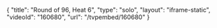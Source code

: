 {
    "title": "Round of 96, Heat 6",
    "type": "solo",
    "layout": "iframe-static",
    "videoId": "160680",
    "url": "\/tvpembed\/160680"
}